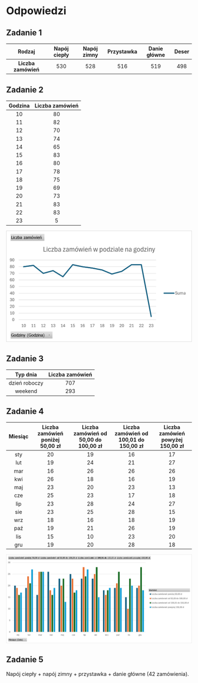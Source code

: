 # Odpowiedzi

## Zadanie 1

|      **Rodzaj**     | **Napój ciepły** | **Napój zimny** | **Przystawka** | **Danie główne** | **Deser** |
|:-------------------:|:----------------:|:---------------:|:--------------:|:----------------:|:---------:|
| **Liczba zamówień** |        $$530$$       |       $$528$$       |       $$516$$      |        $$519$$       |    $$498$$    |

## Zadanie 2

| **Godzina** | **Liczba zamówień** |
|:-----------:|:-------------------:|
|      10     |          80         |
|      11     |          82         |
|      12     |          70         |
|      13     |          74         |
|      14     |          65         |
|      15     |          83         |
|      16     |          80         |
|      17     |          78         |
|      18     |          75         |
|      19     |          69         |
|      20     |          73         |
|      21     |          83         |
|      22     |          83         |
|      23     |          5          |

![](../../../../.gitbook/assets/restaurant/zad2_wykres.png)

## Zadanie 3

|  **Typ dnia** | **Liczba zamówień** |
|:-------------:|:-------------------:|
| dzień roboczy |         707         |
|    weekend    |         293         |

## Zadanie 4

| **Miesiąc** | **Liczba zamówień poniżej 50,00 zł** | **Liczba zamówień od 50,00 do   100,00 zł** | **Liczba zamówień od 100,01 do   150,00 zł** | **Liczba zamówień powyżej 150,00   zł** |
|:-----------:|:------------------------------------:|:-------------------------------------------:|:--------------------------------------------:|:---------------------------------------:|
|     sty     |                  20                  |                      19                     |                      16                      |                    17                   |
|     lut     |                  19                  |                      24                     |                      21                      |                    27                   |
|     mar     |                  16                  |                      26                     |                      26                      |                    26                   |
|     kwi     |                  26                  |                      18                     |                      16                      |                    19                   |
|     maj     |                  23                  |                      20                     |                      23                      |                    13                   |
|     cze     |                  25                  |                      23                     |                      17                      |                    18                   |
|     lip     |                  23                  |                      28                     |                      24                      |                    27                   |
|     sie     |                  23                  |                      25                     |                      28                      |                    15                   |
|     wrz     |                  18                  |                      16                     |                      18                      |                    19                   |
|     paź     |                  19                  |                      21                     |                      26                      |                    19                   |
|     lis     |                  15                  |                      10                     |                      23                      |                    20                   |
|     gru     |                  19                  |                      20                     |                      28                      |                    18                   |

![](../../../../.gitbook/assets/restaurant/zad4_wykres.png)

## Zadanie 5

Napój ciepły + napój zimny + przystawka + danie główne (42 zamówienia).